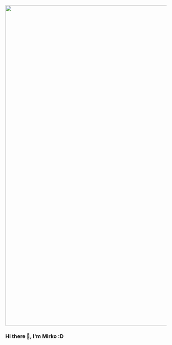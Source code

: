 <div id="header" align="center">
  <img src="https://media.giphy.com/media/v1.Y2lkPTc5MGI3NjExOXYwZmFpejJ6aTJvcTh5a2Y1bjU4anRqcjMweW93MGJxd3I3amc3OCZlcD12MV9pbnRlcm5hbF9naWZfYnlfaWQmY3Q9Zw/XD9o33QG9BoMis7iM4/giphy.gif" width="1000"/>
</div>



### Hi there 👋, I'm Mirko :D

<!--
**mirkobrink2412/mirkobrink2412** is a ✨ _special_ ✨ repository because its `README.md` (this file) appears on your GitHub profile.

Here are some ideas to get you started:

- 🔭 I’m currently working on ...
- 🌱 I’m currently learning ...
- 👯 I’m looking to collaborate on ...
- 🤔 I’m looking for help with ...
- 💬 Ask me about ...
- 📫 How to reach me: ...
- 😄 Pronouns: ...
- ⚡ Fun fact: ...
-->
